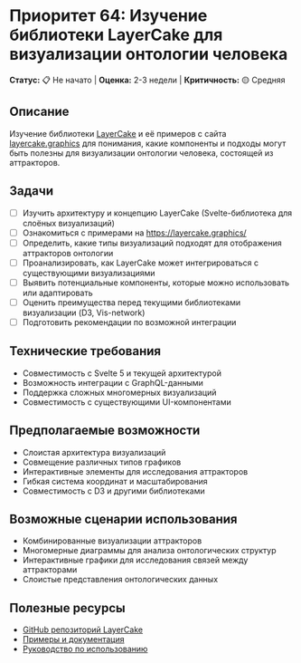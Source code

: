 # Приоритет 64: Изучение библиотеки LayerCake для визуализации онтологии человека

**Статус:** 📋 Не начато | **Оценка:** 2-3 недели | **Критичность:** 🟡 Средняя

## Описание
Изучение библиотеки [LayerCake](https://github.com/mhkeller/layercake) и её примеров с сайта [layercake.graphics](https://layercube.graphics/) для понимания, какие компоненты и подходы могут быть полезны для визуализации онтологии человека, состоящей из аттракторов. 

## Задачи
- [ ] Изучить архитектуру и концепцию LayerCake (Svelte-библиотека для слоёных визуализаций)
- [ ] Ознакомиться с примерами на https://layercake.graphics/
- [ ] Определить, какие типы визуализаций подходят для отображения аттракторов онтологии
- [ ] Проанализировать, как LayerCake может интегрироваться с существующими визуализациями
- [ ] Выявить потенциальные компоненты, которые можно использовать или адаптировать
- [ ] Оценить преимущества перед текущими библиотеками визуализации (D3, Vis-network)
- [ ] Подготовить рекомендации по возможной интеграции

## Технические требования
- Совместимость с Svelte 5 и текущей архитектурой
- Возможность интеграции с GraphQL-данными
- Поддержка сложных многомерных визуализаций
- Совместимость с существующими UI-компонентами

## Предполагаемые возможности
- Слоистая архитектура визуализаций
- Совмещение различных типов графиков
- Интерактивные элементы для исследования аттракторов
- Гибкая система координат и масштабирования
- Совместимость с D3 и другими библиотеками

## Возможные сценарии использования
- Комбинированные визуализации аттракторов
- Многомерные диаграммы для анализа онтологических структур
- Интерактивные графики для исследования связей между аттракторами
- Слоистые представления онтологических данных

## Полезные ресурсы
- [GitHub репозиторий LayerCake](https://github.com/mhkeller/layercake)
- [Примеры и документация](https://layercake.graphics/)
- [Руководство по использованию](https://layercake.graphics/guide/)